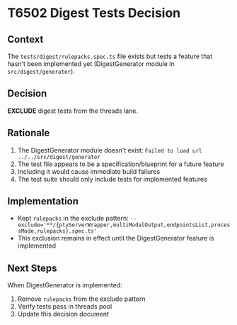 # T6502 Digest Tests Decision

## Context
The `tests/digest/rulepacks.spec.ts` file exists but tests a feature that hasn't been implemented yet (DigestGenerator module in `src/digest/generator`).

## Decision
**EXCLUDE** digest tests from the threads lane.

## Rationale
1. The DigestGenerator module doesn't exist: `Failed to load url ../../src/digest/generator`
2. The test file appears to be a specification/blueprint for a future feature
3. Including it would cause immediate build failures
4. The test suite should only include tests for implemented features

## Implementation
- Kept `rulepacks` in the exclude pattern: `--exclude='**/{ptyServerWrapper,multiModalOutput,endpointsList,processMode,rulepacks}.spec.ts'`
- This exclusion remains in effect until the DigestGenerator feature is implemented

## Next Steps
When DigestGenerator is implemented:
1. Remove `rulepacks` from the exclude pattern
2. Verify tests pass in threads pool
3. Update this decision document

